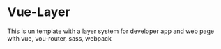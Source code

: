 # Vue-Layer
This is un template with a layer system for developer app and web page with vue, vou-router, sass, webpack
